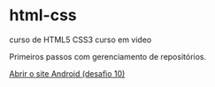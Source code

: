 # html-css
 curso de HTML5 CSS3 curso em video

Primeiros passos com gerenciamento de repositórios.

<a href="https://scarpinigu.github.io/html-css/Desafios/desafio10/android"> Abrir o site Android (desafio 10)</a>

